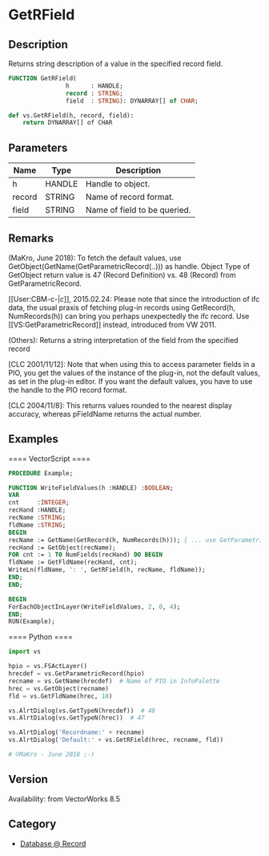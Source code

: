 # GetRField

## Description
Returns string description of a value in the specified record field.

```pascal
FUNCTION GetRField(
				h      : HANDLE;
				record : STRING;
				field  : STRING): DYNARRAY[] of CHAR;
```

```python
def vs.GetRField(h, record, field):
    return DYNARRAY[] of CHAR
```

## Parameters
|Name|Type|Description|
|---|---|---|
|h|HANDLE|Handle to object.|
|record|STRING|Name of record format.|
|field|STRING|Name of field to be queried.|

## Remarks
(MaKro, June 2018):
To fetch the default values, use GetObject(GetName(GetParametricRecord(..))) as handle.
Object Type of GetObject return value is 47 (Record Definition) vs. 48 (Record) from GetParametricRecord.

[[User:CBM-c-|_c_]], 2015.02.24:
Please note that since the introduction of ifc data, the usual praxis of fetching plug-in records using 
 GetRecord(h, NumRecords(h))
can bring you perhaps unexpectedly the ifc record. Use [[VS:GetParametricRecord]] instead, introduced from VW 2011.

(Others): 
Returns a string interpretation of the field from the specified record

[CLC 2001/11/12]: Note that when using this to access parameter fields in a PIO, you get the values of the instance of the plug-in, not the default values, as set in the plug-in editor. If you want the default values, you have to use the handle to the PIO record format.

[CLC 2004/11/8]: This returns values rounded to the nearest display accuracy, whereas pFieldName returns the actual number.

## Examples
==== VectorScript ====
```pascal
PROCEDURE Example;

FUNCTION WriteFieldValues(h :HANDLE) :BOOLEAN;
VAR
cnt     :INTEGER;
recHand :HANDLE;
recName :STRING;
fldName :STRING;
BEGIN
recName := GetName(GetRecord(h, NumRecords(h))); { ... use GetParametricRecord(h) instead }
recHand := GetObject(recName);
FOR cnt := 1 TO NumFields(recHand) DO BEGIN
fldName := GetFldName(recHand, cnt);
WriteLn(fldName, ': ', GetRField(h, recName, fldName));
END;
END;

BEGIN
ForEachObjectInLayer(WriteFieldValues, 2, 0, 4);
END;
RUN(Example);
```
==== Python ====
```python
import vs

hpio = vs.FSActLayer()
hrecdef = vs.GetParametricRecord(hpio)
recname = vs.GetName(hrecdef)  # Name of PIO in InfoPalette
hrec = vs.GetObject(recname)
fld = vs.GetFldName(hrec, 10)

vs.AlrtDialog(vs.GetTypeN(hrecdef))  # 48
vs.AlrtDialog(vs.GetTypeN(hrec))  # 47

vs.AlrtDialog('Recordname:' + recname)
vs.AlrtDialog('Default:' + vs.GetRField(hrec, recname, fld))

# ©MaKro - June 2018 ;-)
```

## Version
Availability: from VectorWorks 8.5

## Category
* [Database @ Record](../Categories/Database%20-%20Record.md)
